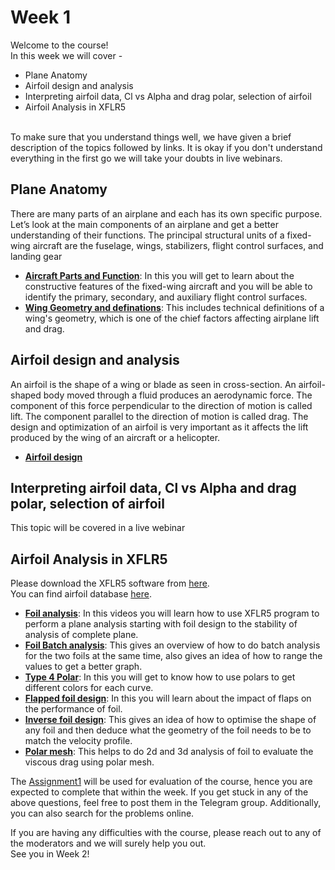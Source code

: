 # Week 1
Welcome to the course! <br />
In this week we will cover - 
* Plane Anatomy
* Airfoil design and analysis
* Interpreting airfoil data, Cl vs Alpha and drag polar, selection of airfoil
* Airfoil Analysis in XFLR5
<br />
To make sure that you understand things well, we have given a brief description of the topics followed by links. It is okay if you don't understand everything in the first go we will take your doubts in live webinars. 

## Plane Anatomy
There are many parts of an airplane and each has its own specific purpose. Let’s look at the main components of an airplane and get a better understanding of their functions.
The principal structural units of a fixed-wing aircraft are the fuselage, wings, stabilizers, flight control surfaces, and landing gear
* **[Aircraft Parts and Function](https://www.grc.nasa.gov/www/k-12/airplane/airplane.html)**: In this you will get to learn about the constructive features of the fixed-wing aircraft and you will be able to identify the primary, secondary, and auxiliary flight control surfaces.     
* **[Wing Geometry and definations](https://www.grc.nasa.gov/www/k-12/airplane/geom.html)**: This includes technical definitions of a wing's geometry, which is one of the chief factors affecting airplane lift and drag.

## Airfoil design and analysis
An airfoil is the shape of a wing or blade as seen in cross-section. An airfoil-shaped body moved through a fluid produces an aerodynamic force. The component of this force perpendicular to the direction of motion is called lift. The component parallel to the direction of motion is called drag. The design and optimization of an airfoil is very important as it affects the lift produced by the wing of an aircraft or a helicopter.
* **[Airfoil design](https://youtu.be/8fk2J5LtdSg)**

## Interpreting airfoil data, Cl vs Alpha and drag polar, selection of airfoil
This topic will be covered in a live webinar

## Airfoil Analysis in XFLR5
Please download the XFLR5 software from [here](https://sourceforge.net/projects/xflr5/files/latest/download). <br/>
You can find airfoil database [here](https://m-selig.ae.illinois.edu/ads/coord_database.html).
* **[Foil analysis](https://youtu.be/U7saOcozpi8 )**: In this videos you will learn how to use XFLR5 program to perform a plane analysis starting with foil design to the stability of analysis of complete plane.
* **[Foil Batch analysis](https://youtu.be/O4qlA_hjORc)**: This gives an overview of how to do batch analysis for the two foils at the same time, also gives an idea of how to range the values to get a better graph. 
* **[Type 4 Polar](https://youtu.be/7obBVeD7wd8)**: In this you will get to know how to use polars to get different colors for each curve.
* **[Flapped foil design](https://youtu.be/xmalG5VS47g)**: In this you will learn about the impact of flaps on the performance of foil. 
* **[Inverse foil design](https://youtu.be/JmWNR1O4Jdc)**: This gives an idea of how to optimise the shape of any foil and then deduce what the geometry of the foil needs to be to match the velocity profile.  
* **[Polar mesh](https://youtu.be/QfGSKCrv-Ps)**: This helps to do 2d and 3d analysis of foil to evaluate the viscous drag using polar mesh.


The [Assignment1](https://docs.google.com/document/d/1aRewQEzmiGXJ9ts91aOBTVnjaJBZdX9c_QtPU32pcIg/edit?usp=sharing) will be used for evaluation of the course, hence you are expected to complete that within the week.
If you get stuck in any of the above questions, feel free to post them in the Telegram group. Additionally, you can also search for the problems online.

If you are having any difficulties with the course, please reach out to any of the moderators and we will surely help you out.<br/>
See you in Week 2!
